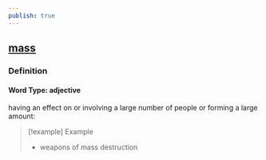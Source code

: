 ```yaml
---
publish: true
---
```


## [mass](https://dictionary.cambridge.org/dictionary/english/mass)

### Definition
#### Word Type: adjective
having an effect on or involving a large number of people or forming a large amount:

>[!example] Example
> - weapons of mass destruction
